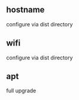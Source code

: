 ## hostname
configure via dist directory

## wifi
configure via dist directory

## apt
full upgrade
